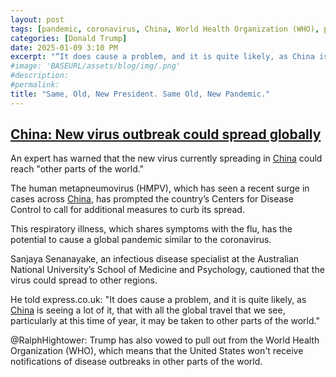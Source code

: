 ```yaml
---
layout: post
tags: [pandemic, coronavirus, China, World Health Organization (WHO), politics]
categories: [Donald Trump]
date: 2025-01-09 3:10 PM
excerpt: "“It does cause a problem, and it is quite likely, as China is seeing a lot of it, that with all the global travel that we see, particularly at this time of year, it may be taken to other parts of the world.” – Sanjaya Senanayake, infectious disease specialist at the Australian National University’s School of Medicine and Psychology"
#image: 'BASEURL/assets/blog/img/.png'
#description:
#permalink:
title: "Same, Old, New President. Same Old, New Pandemic."
---
```



## [China: New virus outbreak could spread globally](https://www.tagtik.co.uk/en/news/society/china-new-virus-outbreak-could-spread-globally.html)

An expert has warned that the new virus currently spreading in [China](https://www.gov.cn/) could reach "other parts of the world."

The human metapneumovirus (HMPV), which has seen a recent surge in cases across [China](https://www.gov.cn/), has prompted the country’s Centers for Disease Control to call for additional measures to curb its spread.

This respiratory illness, which shares symptoms with the flu, has the potential to cause a global pandemic similar to the coronavirus.

Sanjaya Senanayake, an infectious disease specialist at the Australian National University’s School of Medicine and Psychology, cautioned that the virus could spread to other regions.

He told express.co.uk: "It does cause a problem, and it is quite likely, as [China](https://www.gov.cn/) is seeing a lot of it, that with all the global travel that we see, particularly at this time of year, it may be taken to other parts of the world."

@RalphHightower: Trump has also vowed to pull out from the World Health Organization (WHO), which means that the United States won't receive notifications of disease outbreaks in other parts of the world. 

